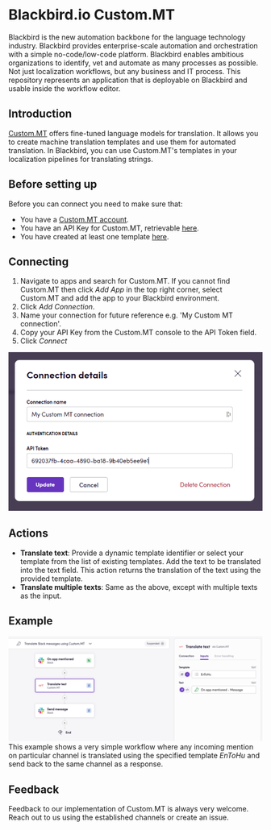 # Blackbird.io Custom.MT

Blackbird is the new automation backbone for the language technology industry. Blackbird provides enterprise-scale automation and orchestration with a simple no-code/low-code platform. Blackbird enables ambitious organizations to identify, vet and automate as many processes as possible. Not just localization workflows, but any business and IT process. This repository represents an application that is deployable on Blackbird and usable inside the workflow editor.

## Introduction

<!-- begin docs -->

[Custom.MT](https://custom.mt/) offers fine-tuned language models for translation. It allows you to create machine translation templates and use them for automated translation. In Blackbird, you can use Custom.MT's templates in your localization pipelines for translating strings.

## Before setting up

Before you can connect you need to make sure that:

- You have a [Custom.MT account](https://console.custom.mt/).
- You have an API Key for Custom.MT, retrievable [here](https://console.custom.mt/credentials/).
- You have created at least one template [here](https://console.custom.mt/templates/).

## Connecting

1. Navigate to apps and search for Custom.MT. If you cannot find Custom.MT then click _Add App_ in the top right corner, select Custom.MT and add the app to your Blackbird environment.
2. Click _Add Connection_.
3. Name your connection for future reference e.g. 'My Custom MT connection'.
4. Copy your API Key from the Custom.MT console to the API Token field.
5. Click _Connect_

![connecting](image/README/1692783524226.png)

## Actions

- **Translate text**: Provide a dynamic template identifier or select your template from the list of existing templates. Add the text to be translated into the text field. This action returns the translation of the text using the provided template.
- **Translate multiple texts**: Same as the above, except with multiple texts as the input.

## Example

![example](image/README/1692783915834.png)
This example shows a very simple workflow where any incoming mention on particular channel is translated using the specified template _EnToHu_ and send back to the same channel as a response.

## Feedback

Feedback to our implementation of Custom.MT is always very welcome. Reach out to us using the established channels or create an issue.

<!-- end docs -->
